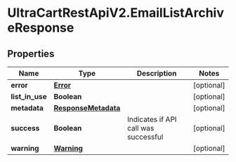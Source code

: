 # UltraCartRestApiV2.EmailListArchiveResponse

## Properties
Name | Type | Description | Notes
------------ | ------------- | ------------- | -------------
**error** | [**Error**](Error.md) |  | [optional] 
**list_in_use** | **Boolean** |  | [optional] 
**metadata** | [**ResponseMetadata**](ResponseMetadata.md) |  | [optional] 
**success** | **Boolean** | Indicates if API call was successful | [optional] 
**warning** | [**Warning**](Warning.md) |  | [optional] 



